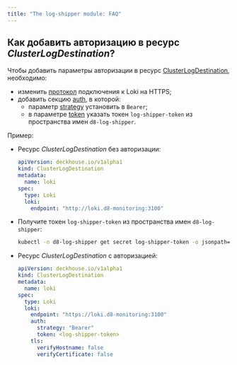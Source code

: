 ```yaml
---
title: "The log-shipper module: FAQ"
---
```


## Как добавить авторизацию в ресурс _ClusterLogDestination_?

Чтобы добавить параметры авторизации в ресурс [ClusterLogDestination](cr.html#clusterlogdestination), необходимо:
- изменить [протокол](cr.html#clusterlogdestination-v1alpha1-spec-loki-endpoint) подключения к Loki на HTTPS;
- добавить секцию [auth](cr.html#clusterlogdestination-v1alpha1-spec-loki-auth), в которой:
  - параметр [strategy](cr.html#clusterlogdestination-v1alpha1-spec-loki-auth-strategy) установить в `Bearer`;
  - в параметре [token](cr.html#clusterlogdestination-v1alpha1-spec-loki-auth-token) указать токен `log-shipper-token` из пространства имен `d8-log-shipper`.

Пример:

- Ресурс _ClusterLogDestination_ без авторизации:

  ```yaml
  apiVersion: deckhouse.io/v1alpha1
  kind: ClusterLogDestination
  metadata:
    name: loki
  spec:
    type: Loki
    loki:
      endpoint: "http://loki.d8-monitoring:3100"
  ```

- Получите токен `log-shipper-token` из пространства имен `d8-log-shipper`:

  ```bash
  kubectl -n d8-log-shipper get secret log-shipper-token -o jsonpath='{.data.token}' | base64 -d
  ```

- Ресурс _ClusterLogDestination_ с авторизацией:

  ```yaml
  apiVersion: deckhouse.io/v1alpha1
  kind: ClusterLogDestination
  metadata:
    name: loki
  spec:
    type: Loki
    loki:
      endpoint: "https://loki.d8-monitoring:3100"
      auth:
        strategy: "Bearer"
        token: <log-shipper-token>
      tls:
        verifyHostname: false
        verifyCertificate: false
  ```
